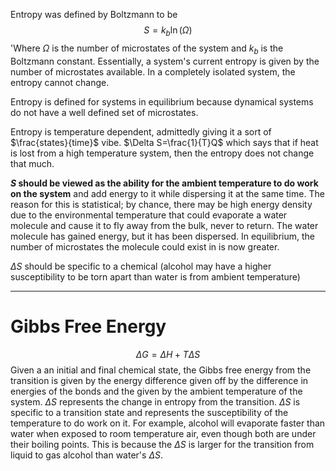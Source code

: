 Entropy was defined by Boltzmann to be$$S=k_{b}\ln(\Omega)$$'Where $\Omega$ is the number of microstates of the system and $k_{b}$ is the Boltzmann constant. Essentially, a system's current entropy is given by the number of microstates available. In a completely isolated system, the entropy cannot change. 

Entropy is defined for systems in equilibrium because dynamical systems do not have a well defined set of microstates.

Entropy is temperature dependent, admittedly giving it a sort of $\frac{states}{time}$ vibe. $\Delta S=\frac{1}{T}Q$ which says that if heat is lost from a high temperature system, then the entropy does not change that much.

**$S$ should be viewed as the ability for the ambient temperature to do work on the system** and add energy to it while dispersing it at the same time. The reason for this is statistical; by chance, there may be high energy density due to the environmental temperature that could evaporate a water molecule and cause it to fly away from the bulk, never to return. The water molecule has gained energy, but it has been dispersed. In equilibrium, the number of microstates the molecule could exist in is now greater.

$\Delta S$ should be specific to a chemical (alcohol may have a higher susceptibility to be torn apart than water is from ambient temperature) 

---
# Gibbs Free Energy
$$\Delta G=\Delta H+ T\Delta S$$
Given a an initial and final chemical state, the Gibbs free energy from the transition is given by the energy difference given off by the difference in energies of the bonds and the given by the ambient temperature of the system. $\Delta S$ represents the change in entropy from the transition. $\Delta S$ is specific to a transition state and represents the susceptibility of the temperature to do work on it. For example, alcohol will evaporate faster than water when exposed to room temperature air, even though both are under their boiling points. This is because the $\Delta S$ is larger for the transition from liquid to gas alcohol than water's $\Delta S$.